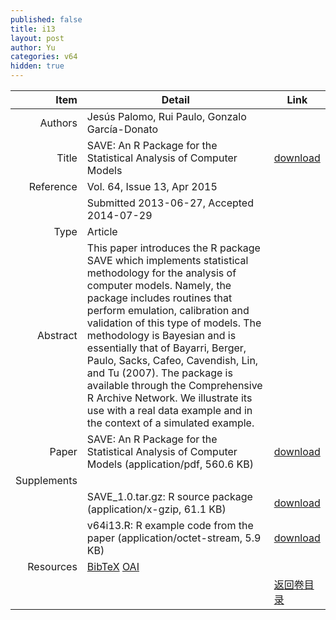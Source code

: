 ```yaml
---
published: false
title: i13
layout: post
author: Yu
categories: v64
hidden: true
---
```


| Item | Detail | Link |
|---:|---|---|
| Authors | Jesús Palomo, Rui Paulo, Gonzalo García-Donato| |
| Title |SAVE: An R Package for the Statistical Analysis of Computer Models | [download](http://www.jstatsoft.org/v64/i13/paper) |
| Reference |Vol. 64, Issue 13, Apr 2015 | |
| | Submitted 2013-06-27, Accepted 2014-07-29| | 
| Type | Article| |
| Abstract | This paper introduces the R package SAVE which implements statistical methodology for the analysis of computer models. Namely, the package includes routines that perform emulation, calibration and validation of this type of models. The methodology is Bayesian and is essentially that of Bayarri, Berger, Paulo, Sacks, Cafeo, Cavendish, Lin, and Tu (2007). The package is available through the Comprehensive R Archive Network. We illustrate its use with a real data example and in the context of a simulated example.| |
| Paper | SAVE: An R Package for the Statistical Analysis of Computer Models  (application/pdf, 560.6 KB)| [download](http://www.jstatsoft.org/v64/i13/paper) |
| Supplements | | |
| |SAVE_1.0.tar.gz: R source package  (application/x-gzip, 61.1 KB)|  [download](http://www.jstatsoft.org/v64/i13/supp/1) |
| |v64i13.R:        R example code from the paper  (application/octet-stream, 5.9 KB)|  [download](http://www.jstatsoft.org/v64/i13/supp/2) |
| Resources | [BibTeX](http://www.jstatsoft.org/v64/i13/bibtex) [OAI](http://www.jstatsoft.org/oai?verb=GetRecord&identifier=oai.jstatsoft/v64/i13&prefix=oai_dc)| |
| |  | [返回卷目录]({{site.baseurl}}/volume/v64.html) |